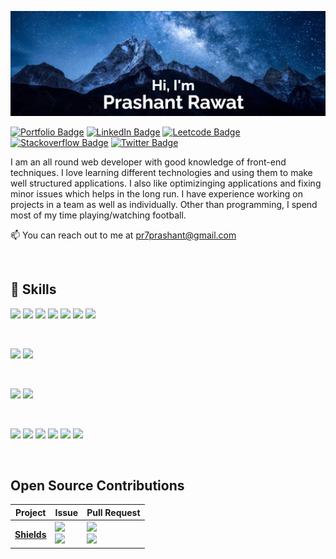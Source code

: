 [![Prashant's GitHub Banner](./assets/banner.jpg)](https://prashantrawat.com/)

[![Portfolio Badge](https://img.shields.io/badge/Portfolio-Prashant-green?style=flat&logo=react&logoColor=white&color=0D76A8)](https://www.prashantrawat.com/)
[![LinkedIn Badge](https://img.shields.io/badge/LinkedIn-Profile-informational?style=flat&logo=linkedin&logoColor=white&color=0D76A8)](https://www.linkedin.com/in/pr7prashant/)
[![Leetcode Badge](https://img.shields.io/badge/dynamic/json?style=flat&labelColor=black&color=%23ffa116&label=Solved&query=solvedOverTotal&url=https%3A%2F%2Fleetcode-badge.vercel.app%2Fapi%2Fusers%2Fpr7prashant&logo=leetcode&logoColor=yellow)](https://leetcode.com/pr7prashant/)
[![Stackoverflow Badge](https://img.shields.io/stackexchange/stackoverflow/r/8044582?label=Stackoverflow&logo=Stackoverflow&logoColor=white)](https://stackoverflow.com/users/8044582/pr7)
[![Twitter Badge](https://img.shields.io/badge/Twitter-Profile-informational?style=flat&logo=twitter&logoColor=white&color=1CA2F1)](https://twitter.com/pr7_prashant)


I am an all round web developer with good knowledge of front-end techniques. I love learning different technologies and using them to make well structured applications. I also like optimizinging applications and fixing minor issues which helps in the long run. I have experience working on projects in a team as well as individually. Other than programming, I spend most of my time playing/watching football.

📫 You can reach out to me at pr7prashant@gmail.com

<br>

## 💼 Skills

![](https://img.shields.io/badge/Code-React-informational?style=flat&logo=react&logoColor=white&color=0D76A8)
![](https://img.shields.io/badge/Code-Redux-informational?style=flat&logo=Redux&logoColor=white&color=0D76A8)
![](https://img.shields.io/badge/Code-JavaScript-informational?style=flat&logo=JavaScript&logoColor=white&color=0D76A8)
![](https://img.shields.io/badge/Code-TypeScript-informational?style=flat&logo=TypeScript&logoColor=white&color=0D76A8)
![](https://img.shields.io/badge/Code-Node-informational?style=flat&logo=node.js&logoColor=white&color=0D76A8)
![](https://img.shields.io/badge/Code-HTML-informational?style=flat&logo=html5&logoColor=white&color=0D76A8)
![](https://img.shields.io/badge/Code-C++-informational?style=flat&logo=cplusplus&logoColor=white&color=0D76A8)

<br>

![](https://img.shields.io/badge/Style-CSS-informational?style=flat&logo=css3&logoColor=white&color=0D76A8)
![](https://img.shields.io/badge/Style-Sass-informational?style=flat&logo=Sass&logoColor=white&color=0D76A8)

<br>

![](https://img.shields.io/badge/Test-Jest-informational?style=flat&logo=jest&logoColor=white&color=0D76A8)
![](https://img.shields.io/badge/Test-Cypress-informational?style=flat&logo=cypress&logoColor=white&color=0D76A8)

<br>

![](https://img.shields.io/badge/Tools-Git-informational?style=flat&logo=git&logoColor=white&color=0D76A8)
![](https://img.shields.io/badge/Tools-Docker-informational?style=flat&logo=docker&logoColor=white&color=0D76A8)
![](https://img.shields.io/badge/Tools-Postman-informational?style=flat&logo=Postman&logoColor=white&color=0D76A8)
![](https://img.shields.io/badge/Tools-Jira-informational?style=flat&logo=Jira-Software&logoColor=white&color=0D76A8)
![](https://img.shields.io/badge/Tools-Vim-informational?style=flat&logo=vim&logoColor=white&color=0D76A8)
![](https://img.shields.io/badge/Tools-VS%20Code-informational?style=flat&logo=visualstudiocode&logoColor=white&color=0D76A8)

<br>

## Open Source Contributions
<table width="100%">
	<thead>
		<th span="col">Project</th>
    <th span="col">Issue</th>
		<th span="col">Pull Request</th>
	</thead>
	<tbody>
		<tr>
			<th span="row"><a href="https://github.com/badges/shields">Shields</a></th>
			<td>
				<a href="https://github.com/badges/shields/issues/9501">
					<img src="https://img.shields.io/github/issues/detail/state/badges/shields/9501">
				</a>
        <br>
				<a href="https://github.com/badges/shields/issues/9559">
					<img src="https://img.shields.io/github/issues/detail/state/badges/shields/9559">
				</a>
			</td>
			<td>
        <a href="https://github.com/badges/shields/pull/9502">
					<img src="https://img.shields.io/github/pulls/detail/state/badges/shields/9502">
				</a>
        <br>
				<a href="https://github.com/badges/shields/pull/9580">
					<img src="https://img.shields.io/github/pulls/detail/state/badges/shields/9580">
				</a>
      </td>
		</tr>
	</tbody>
</table>

<!---
pr7prashant/pr7prashant is a ✨ special ✨ repository because its `README.md` (this file) appears on your GitHub profile.
You can click the Preview link to take a look at your changes.
--->
